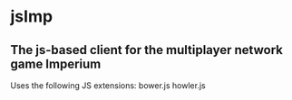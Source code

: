 jsImp
=====

The js-based client for the multiplayer network game Imperium
---
Uses the following JS extensions:
	bower.js
	howler.js
